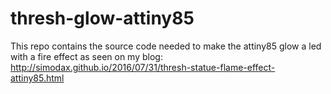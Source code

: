 # thresh-glow-attiny85
This repo contains the source code needed to make the attiny85 glow a led with a fire effect as seen on my blog: http://simodax.github.io/2016/07/31/thresh-statue-flame-effect-attiny85.html
